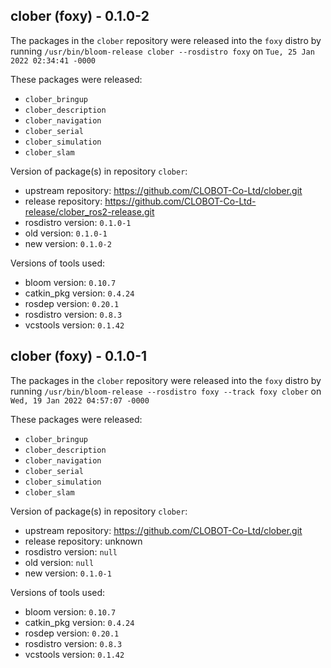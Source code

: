 ## clober (foxy) - 0.1.0-2

The packages in the `clober` repository were released into the `foxy` distro by running `/usr/bin/bloom-release clober --rosdistro foxy` on `Tue, 25 Jan 2022 02:34:41 -0000`

These packages were released:
- `clober_bringup`
- `clober_description`
- `clober_navigation`
- `clober_serial`
- `clober_simulation`
- `clober_slam`

Version of package(s) in repository `clober`:

- upstream repository: https://github.com/CLOBOT-Co-Ltd/clober.git
- release repository: https://github.com/CLOBOT-Co-Ltd-release/clober_ros2-release.git
- rosdistro version: `0.1.0-1`
- old version: `0.1.0-1`
- new version: `0.1.0-2`

Versions of tools used:

- bloom version: `0.10.7`
- catkin_pkg version: `0.4.24`
- rosdep version: `0.20.1`
- rosdistro version: `0.8.3`
- vcstools version: `0.1.42`


## clober (foxy) - 0.1.0-1

The packages in the `clober` repository were released into the `foxy` distro by running `/usr/bin/bloom-release --rosdistro foxy --track foxy clober` on `Wed, 19 Jan 2022 04:57:07 -0000`

These packages were released:
- `clober_bringup`
- `clober_description`
- `clober_navigation`
- `clober_serial`
- `clober_simulation`
- `clober_slam`

Version of package(s) in repository `clober`:

- upstream repository: https://github.com/CLOBOT-Co-Ltd/clober.git
- release repository: unknown
- rosdistro version: `null`
- old version: `null`
- new version: `0.1.0-1`

Versions of tools used:

- bloom version: `0.10.7`
- catkin_pkg version: `0.4.24`
- rosdep version: `0.20.1`
- rosdistro version: `0.8.3`
- vcstools version: `0.1.42`


